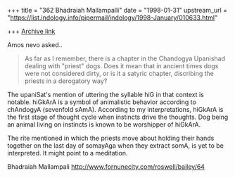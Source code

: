 +++
title = "362 Bhadraiah Mallampalli"
date = "1998-01-31"
upstream_url = "https://list.indology.info/pipermail/indology/1998-January/010633.html"

+++
[Archive link](https://list.indology.info/pipermail/indology/1998-January/010633.html)

Amos nevo asked..

> As far as I remember, there is a chapter in the Chandogya Upanishad
> dealing with "priest" dogs. Does it mean that in ancient times dogs were
> not considered dirty, or is it a satyric chapter, discribing the priests
> in a derogatory way?

The upaniSat's mention of uttering the syllable hiG in that context is
notable.  hiGkArA is a symbol of animalistic behavior according to chAndogyA
(sevenfold sAmA).  According to my interpretations, hiGkArA is the first stage
of thought cycle when instincts drive the thoughts.  Dog being an animal
living on instincts is known to be worshipper of hiGkArA.

The rite mentioned in which the priests move about holding their hands
together on the last day of somayAga when they extract somA, is yet to be
interpreted.  It might point to a meditation.

Bhadraiah Mallampali
http://www.fornunecity.com/roswell/bailey/64



